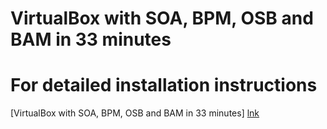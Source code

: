 VirtualBox with SOA, BPM, OSB and BAM in 33 minutes
===================================================


# For detailed installation instructions

[VirtualBox with SOA, BPM, OSB and BAM in 33 minutes] [lnk]

[lnk]: http://www.reddipped.com/2015/12/virtualbox-soa-bpm-osb-bam-33-minutes/ "reddipped.com"
